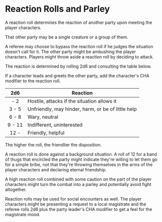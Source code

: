 
# Reaction Rolls and Parley

A reaction roll determines the reaction of another party upon meeting the player characters.

That other party may be a single creature or a group of them.

A referee may choose to bypass the reaction roll if he judges the situation doesn't call for it. The other party might be ambushing the player characters.
Players might throw aside a reaction roll by deciding to attack.

The reaction is determined by rolling 2d6 and consulting the table below.

If a character leads and greets the other party, add the character's CHA modifier to the reaction roll.

| 2d6     | Reaction                                           |
|:-------:|----------------------------------------------------|
|    -  2 | Hostile, attacks if the situation allows it        |
|  3 -  5 | Unfriendly, may hinder, harm, or be of little help |
|  6 -  8 | Wary, neutral                                      |
|  9 - 11 | Indifferent, uninterested                          |
| 12 -    | Friendly, helpful                                  |

The higher the roll, the friendlier the disposition.

A reaction roll is done against a background situation. A roll of 12 for a band of thugs that encircled the party might indicate they're willing to let them go for a simple bribe, not that they're throwing themselves in the arms of the player characters and declaring eternal friendship.

A high reaction roll combined with some caution on the part of the player characters might turn the combat into a parley and potentially avoid fight altogether.

Reaction rolls may be used for social encounters as well. The player characters might be presenting a request to a local magistrate and the referee rolls 2d6 plus the party leader's CHA modifier to get a feel for the magistrate mood.

